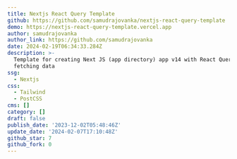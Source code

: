 ```yaml
---
title: Nextjs React Query Template
github: https://github.com/samudrajovanka/nextjs-react-query-template
demo: https://nextjs-react-query-template.vercel.app
author: samudrajovanka
author_link: https://github.com/samudrajovanka
date: 2024-02-19T06:34:33.284Z
description: >-
  Template for creating Next JS (app directory) app v14 with React Query v15 for
  fetching data
ssg:
  - Nextjs
css:
  - Tailwind
  - PostCSS
cms: []
category: []
draft: false
publish_date: '2023-12-02T05:48:46Z'
update_date: '2024-02-07T17:10:48Z'
github_star: 7
github_fork: 0
---
```

